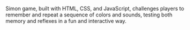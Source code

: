 Simon game, built with HTML, CSS, and JavaScript, challenges players to remember and repeat a sequence of colors and sounds, testing both memory and reflexes in a fun and interactive way.

